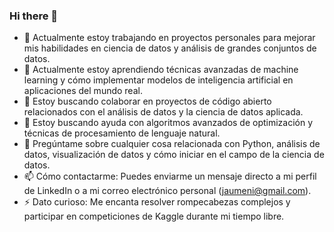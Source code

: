 ### Hi there 👋

<!--
**Jaume92/Jaume92** is a ✨ special ✨ repository because its `README.md` (this file) appears on your GitHub profile.

Here are some ideas to get you started:
-->

- 🔭 Actualmente estoy trabajando en proyectos personales para mejorar mis habilidades en ciencia de datos y análisis de grandes conjuntos de datos.
- 🌱 Actualmente estoy aprendiendo técnicas avanzadas de machine learning y cómo implementar modelos de inteligencia artificial en aplicaciones del mundo real.
- 👯 Estoy buscando colaborar en proyectos de código abierto relacionados con el análisis de datos y la ciencia de datos aplicada.
- 🤔 Estoy buscando ayuda con algoritmos avanzados de optimización y técnicas de procesamiento de lenguaje natural.
- 💬 Pregúntame sobre cualquier cosa relacionada con Python, análisis de datos, visualización de datos y cómo iniciar en el campo de la ciencia de datos.
- 📫 Cómo contactarme: Puedes enviarme un mensaje directo a mi perfil de LinkedIn o a mi correo electrónico personal (jaumeni@gmail.com).
- ⚡ Dato curioso: Me encanta resolver rompecabezas complejos y participar en competiciones de Kaggle durante mi tiempo libre.

